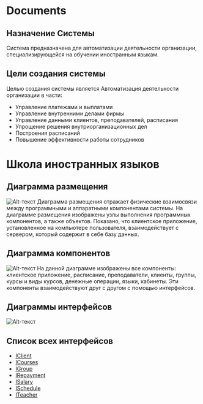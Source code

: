 # Documents
## Назначение Системы
Система предназначена для автоматизации деятельности организации, специализирующейся на обучении иностранным языкам.
## Цели создания системы

Целью создания системы является Автоматизация деятельности организации в части:
*	Управление платежами и выплатами
*	Управление внутренними делами фирмы
*	Управление данными клиентов, преподавателей, расписания
*	Упрощение решения внутриорганизационных дел
*	Построения расписаний
*	Повышение эффективности работы сотрудников

# Школа иностранных языков
## Диаграмма размещения
![Alt-текст](https://pp.userapi.com/c852032/v852032686/4ab99/cxj67KwOYEU.jpg "Диаграмма размещения")
Диаграмма размещения отражает физические взаимосвязи между программными и аппаратными компонентами системы. 
На диаграмме размещения изображены узлы выполнения программных компонентов, а также объектов. 
Показано, что клиентское приложение, установленное на компьютере пользователя, 
взаимодействует с сервером, который содержит в себе базу данных.
## Диаграмма компонентов
![Alt-текст](https://psv4.userapi.com/c848124/u155886715/docs/d15/2e46e8f142a8/noavv.png?extra=mEUnKroT1Fm2ABKQYM1cjCFNhLybXCLFEudVdDyflnaOB_bg1uHp3_S7Xerzcqmkp5ENmyaVxNTIspYYiffKucKed2C4N7lI5uH9lCt736F4LOi8KThUm3WTLz47zCAm1_s1N2V5ZN9Dx6cJ9N7rlA "Диаграмма компонентов")
На данной диаграмме изображены все компоненты: клиентское приложение, расписание, преподаватели, клиенты, группы, курсы и виды курсов, денежные операции, языки, кабинеты. 
Эти компоненты взаимодействуют друг с другом с помощью интерфейсов.
## Диаграммы интерфейсов
![Alt-текст](https://pp.userapi.com/c852032/v852032686/4abaa/tXeZTnd-QzY.jpg "Диаграмма интерфейсов")
## Список всех интерфейсов
* [IClient](https://github.com/polinanch/Documents/blob/master/ICLients.md "Интерфейс IClient")
* [ICourses](https://github.com/polinanch/Documents/blob/master/ICourses.md "Интерфейс ICourses")
* [IGroup](https://github.com/polinanch/Documents/blob/master/IGroup.md "Интерфейс IGroup")
* [IRepayment](https://github.com/polinanch/Documents/blob/master/IRepayment.md "Интерфейс IRepayment")
* [ISalary](https://github.com/polinanch/Documents/blob/master/ISalary.md "Интерфейс ISalary")
* [ISchedule](https://github.com/polinanch/Documents/blob/master/ISchedule.md "Интерфейс ISchedule")
* [ITeacher](https://github.com/polinanch/Documents/blob/master/ITeacher.md "Интерфейс ITeacher")

